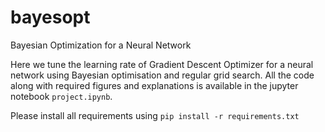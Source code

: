 # bayesopt
Bayesian Optimization for a Neural Network

Here we tune the learning rate of Gradient Descent Optimizer for a neural network using Bayesian optimisation and regular grid search.
All the code along with required figures and explanations is available in the jupyter notebook `project.ipynb`.

Please install all requirements using `pip install -r requirements.txt`
